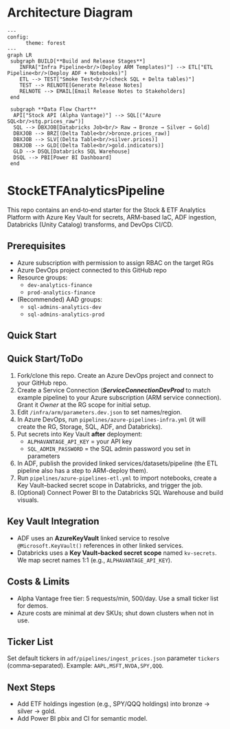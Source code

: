 # Architecture Diagram

```mermaid
---
config:
      theme: forest
---
graph LR
 subgraph BUILD[**Build and Release Stages**]
    INFRA["Infra Pipeline<br/>(Deploy ARM Templates)"] --> ETL["ETL Pipeline<br/>(Deploy ADF + Notebooks)"]
    ETL --> TEST["Smoke Test<br/>(check SQL + Delta tables)"]
    TEST --> RELNOTE[Generate Release Notes]
    RELNOTE --> EMAIL[Email Release Notes to Stakeholders]
 end

 subgraph **Data Flow Chart**
  API["Stock API (Alpha Vantage)"] --> SQL[("Azure SQL<br/>stg.prices_raw")]
  SQL --> DBXJOB[Databricks Job<br/> Raw → Bronze → Silver → Gold]
  DBXJOB --> BRZ[(Delta Table<br/>bronze.prices_raw)]
  DBXJOB --> SLV[(Delta Table<br/>silver.prices)]
  DBXJOB --> GLD[(Delta Table<br/>gold.indicators)]
  GLD --> DSQL[Databricks SQL Warehouse]
  DSQL --> PBI[Power BI Dashboard]
 end

```
# StockETFAnalyticsPipeline
This repo contains an end‑to‑end starter for the Stock &amp; ETF Analytics Platform with Azure Key Vault for secrets, ARM-based IaC, ADF ingestion, Databricks (Unity Catalog) transforms, and DevOps CI/CD.



## Prerequisites

- Azure subscription with permission to assign RBAC on the target RGs
- Azure DevOps project connected to this GitHub repo
- Resource groups:
  - `dev-analytics-finance`
  - `prod-analytics-finance`
- (Recommended) AAD groups:
  - `sql-admins-analytics-dev`
  - `sql-admins-analytics-prod`

## Quick Start

## Quick Start/ToDo
1. Fork/clone this repo. Create an Azure DevOps project and connect to your GitHub repo.
2. Create a Service Connection (**_ServiceConnectionDevProd_** to match example pipeline) to your Azure subscription (ARM service connection). Grant it *Owner* at the RG scope for initial setup.
3. Edit `/infra/arm/parameters.dev.json` to set names/region.
4. In Azure DevOps, run `pipelines/azure-pipelines-infra.yml` (it will create the RG, Storage, SQL, ADF, and Databricks).
5. Put secrets into Key Vault **after** deployment:
   - `ALPHAVANTAGE_API_KEY` = your API key
   - `SQL_ADMIN_PASSWORD` = the SQL admin password you set in parameters
6. In ADF, publish the provided linked services/datasets/pipeline (the ETL pipeline also has a step to ARM-deploy them).
7. Run `pipelines/azure-pipelines-etl.yml` to import notebooks, create a Key Vault–backed secret scope in Databricks, and trigger the job.
8. (Optional) Connect Power BI to the Databricks SQL Warehouse and build visuals.

## Key Vault Integration
- ADF uses an **AzureKeyVault** linked service to resolve `@Microsoft.KeyVault()` references in other linked services.
- Databricks uses a **Key Vault–backed secret scope** named `kv-secrets`. We map secret names 1:1 (e.g., `ALPHAVANTAGE_API_KEY`).

## Costs & Limits
- Alpha Vantage free tier: 5 requests/min, 500/day. Use a small ticker list for demos.
- Azure costs are minimal at dev SKUs; shut down clusters when not in use.

## Ticker List
Set default tickers in `adf/pipelines/ingest_prices.json` parameter `tickers` (comma‑separated). Example: `AAPL,MSFT,NVDA,SPY,QQQ`.

## Next Steps
- Add ETF holdings ingestion (e.g., SPY/QQQ holdings) into bronze -> silver -> gold.
- Add Power BI pbix and CI for semantic model.
